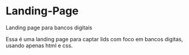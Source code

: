 # Landing-Page
Landing page para bancos digitais

Essa é uma landing page para captar lids com foco em bancos digitas, usando apenas html e css.
